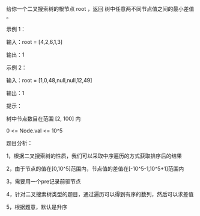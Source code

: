 给你一个二叉搜索树的根节点 root ，返回 树中任意两不同节点值之间的最小差值 。

示例 1：

输入：root = [4,2,6,1,3]

输出：1

示例 2：

输入：root = [1,0,48,null,null,12,49]

输出：1

提示：



树中节点数目在范围 [2, 100] 内

0 <= Node.val <= 10^5



题目分析：

1，根据二叉搜索树的性质，我们可以采取中序遍历的方式获取排序后的结果

2，由于节点的值在[0,10^5]范围内，节点值的差值在[-10^5-1,10^5+1]范围内

3，需要用一个pre记录前驱节点

4，针对二叉搜索树类型的题目，通过遍历可以得到有序的数列，然后可以求差值

5，根据题意，默认是升序